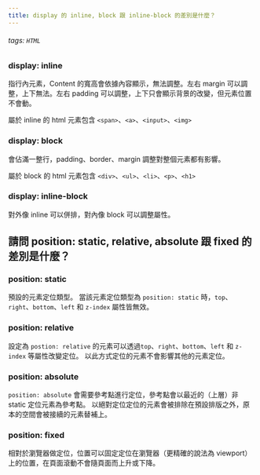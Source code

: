 ```yaml
---
title: display 的 inline, block 跟 inline-block 的差別是什麼？
---
```

###### tags: `HTML`
### display: inline
指行內元素，Content 的寬高會依據內容顯示，無法調整。左右 margin 可以調整，上下無法。左右 padding 可以調整，上下只會顯示背景的改變，但元素位置不會動。

屬於 inline 的 html 元素包含 `<span>`、`<a>`、`<input>`、`<img>`
### display: block
會佔滿一整行，padding、border、margin 調整對整個元素都有影響。

屬於 block 的 html 元素包含 `<div>`、`<ul>`、`<li>`、`<p>`、`<h1>`
### display: inline-block
對外像 inline 可以併排，對內像 block 可以調整屬性。

## 請問 position: static, relative, absolute 跟 fixed 的差別是什麼？
### position: static
預設的元素定位類型。
當該元素定位類型為 `position: static` 時，`top`、`right`、`bottom`、`left` 和 `z-index` 屬性皆無效。
### position: relative
設定為 `postion: relative` 的元素可以透過`top`、`right`、`bottom`、`left` 和 `z-index` 等屬性改變定位。
以此方式定位的元素不會影響其他的元素定位。
### position: absolute
`position: absolute` 會需要參考點進行定位，參考點會以最近的（上層）非 static 定位元素為參考點。
以絕對定位定位的元素會被排除在預設排版之外，原本的空間會被接續的元素替補上。
### position: fixed
相對於瀏覽器做定位，位置可以固定定位在瀏覽器（更精確的說法為 viewport）上的位置，在頁面滾動不會隨頁面而上升或下降。